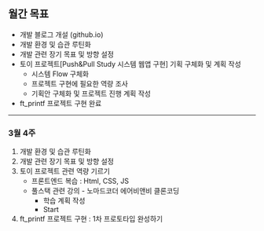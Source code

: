 ## 월간 목표

- 개발 블로그 개설 (github.io)
- 개발 환경 및 습관 루틴화
- 개발 관련 장기 목표 및 방향 설정
- 토이 프로젝트[Push&Pull Study 시스템 웹앱 구현] 기획 구체화 및 계획 작성
  - 시스템 Flow 구체화
  - 프로젝트 구현에 필요한 역량 조사
  - 기획안 구체화 및 프로젝트 진행 계획 작성
- ft_printf 프로젝트 구현 완료

---

### 3월 4주

1. 개발 환경 및 습관 루틴화
2. 개발 관련 장기 목표 및 방향 설정
3. 토이 프로젝트 관련 역량 기르기
   - 프론트엔드 복습 : Html, CSS, JS
   - 풀스택 관련 강의 - 노마드코더 에어비앤비 클론코딩 
     - 학습 계획 작성
     - Start
4. ft_printf 프로젝트 구현 : 1차 프로토타입 완성하기

